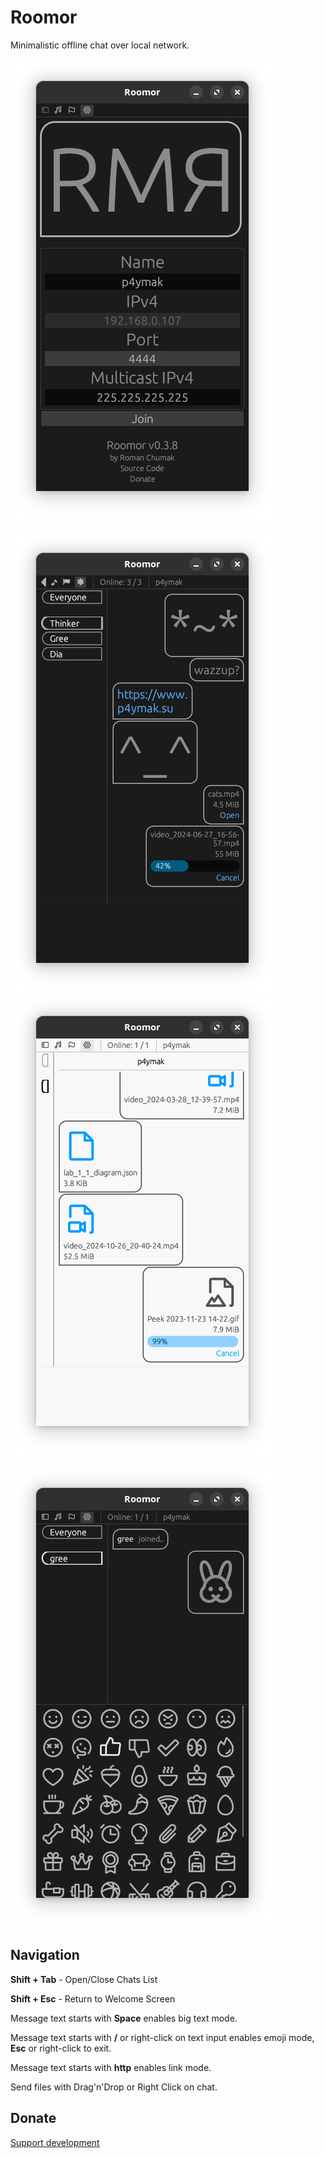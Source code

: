 # Roomor
Minimalistic offline chat over local network.

![Welcome Screen](screenshots/00.png) 

![Dark Theme](screenshots/01.png) ![Light Theme](screenshots/02.png)

![Emoji Mode](screenshots/03.png)

## Navigation
**Shift + Tab** - Open/Close Chats List

**Shift + Esc** - Return to Welcome Screen

Message text starts with **Space** enables big text mode. 

Message text starts with **/** or right-click on text input enables emoji mode, **Esc** or right-click to exit.

Message text starts with **http** enables link mode.

Send files with Drag'n'Drop or Right Click on chat.

## Donate
[Support development](https://www.donationalerts.com/r/p4ymak)
